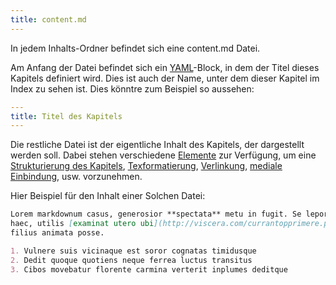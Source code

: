 ```yaml
---
title: content.md
---
```


In jedem Inhalts-Ordner befindet sich eine content.md Datei.

Am Anfang der Datei befindet sich ein [YAML](http://yaml.org/)-Block, in dem der
Titel dieses Kapitels definiert wird. Dies ist auch der Name, unter dem dieser
Kapitel im Index zu sehen ist. Dies könntre zum Beispiel so aussehen:

```yaml
---
title: Titel des Kapitels
---
```

Die restliche Datei ist der eigentliche Inhalt des Kapitels, der dargestellt
werden soll. Dabei stehen verschiedene [Elemente](/02-elements) zur Verfügung,
um eine [Strukturierung des Kapitels](/02-elements/01-headers),
[Texformatierung](/02-elements/03-links-and-formatting/01-formatting),
[Verlinkung](/02-elements/03-links-and-formatting/02-links),
[mediale Einbindung](/02-elements/06-media), usw. vorzunehmen.

Hier Beispiel für den Inhalt einer Solchen Datei:

```markdown
Lorem markdownum casus, generosior **spectata** metu in fugit. Se lepori animo
haec, utilis [examinat utero ubi](http://viscera.com/currantopprimere.php)
filius animata posse.

1. Vulnere suis vicinaque est soror cognatas timidusque
2. Dedit quoque quotiens neque ferrea luctus transitus
3. Cibos movebatur florente carmina verterit inplumes deditque

```
